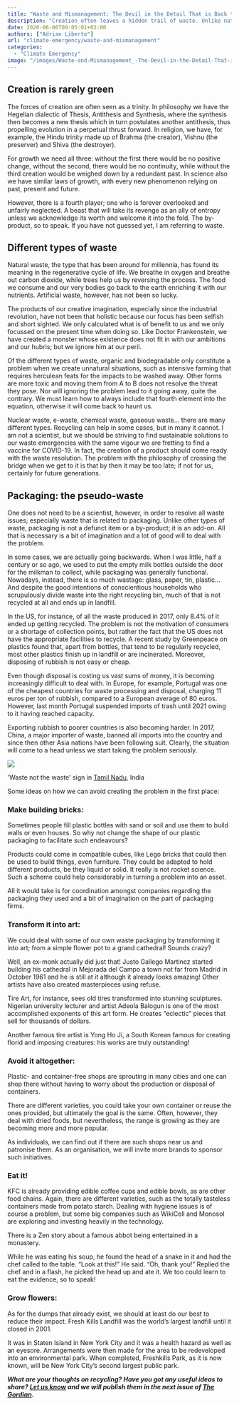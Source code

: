 ```yaml
---
title: "Waste and Mismanagement: The Devil in the Detail That is Back to Haunt us!"
description: "Creation often leaves a hidden trail of waste. Unlike nature’s cycle, much of our artificial refuse resists renewal, threatening the environment. This article highlights the overlooked role of waste in creation and explores creative solutions to turn it from problem to asset."
date: 2020-06-06T09:05:01+03:00
authors: ["Adrian Liberto"]
url: "climate-emergency/waste-and-mismanagement"
categories:
  - "Climate Emergency"
image: "/images/Waste-and-Mismanagement_-The-Devil-in-the-Detail-That-is-Back-to-Haunt-us-1.png"
---
```


## **Creation is rarely green**

The forces of creation are often seen as a trinity. In philosophy we have the Hegelian dialectic of Thesis, Antithesis and Synthesis, where the synthesis then becomes a new thesis which in turn postulates another antithesis, thus propelling evolution in a perpetual thrust forward. In religion, we have, for example, the Hindu trinity made up of Brahma (the creator), Vishnu (the preserver) and Shiva (the destroyer).

For growth we need all three: without the first there would be no positive change, without the second, there would be no continuity, while without the third creation would be weighed down by a redundant past. In science also we have similar laws of growth, with every new phenomenon relying on past, present and future.

However, there is a fourth player; one who is forever overlooked and unfairly neglected. A beast that will take its revenge as an ally of entropy unless we acknowledge its worth and welcome it into the fold. The by-product, so to speak. If you have not guessed yet, I am referring to waste.

## **Different types of waste**

Natural waste, the type that has been around for millennia, has found its meaning in the regenerative cycle of life. We breathe in oxygen and breathe out carbon dioxide, while trees help us by reversing the process. The food we consume and our very bodies go back to the earth enriching it with our nutrients. Artificial waste, however, has not been so lucky.

The products of our creative imagination, especially since the industrial revolution, have not been that holistic because our focus has been selfish and short sighted. We only calculated what is of benefit to us and we only focussed on the present time when doing so. Like Doctor Frankenstein, we have created a monster whose existence does not fit in with our ambitions and our hubris; but we ignore him at our peril.

Of the different types of waste, organic and biodegradable only constitute a problem when we create unnatural situations, such as intensive farming that requires herculean feats for the impacts to be washed away. Other forms are more toxic and moving them from A to B does not resolve the threat they pose. Nor will ignoring the problem lead to it going away, quite the contrary. We must learn how to always include that fourth element into the equation, otherwise it will come back to haunt us.

Nuclear waste, e-waste, chemical waste, gaseous waste… there are many different types. Recycling can help in some cases, but in many it cannot. I am not a scientist, but we should be striving to find sustainable solutions to our waste emergencies with the same vigour we are fretting to find a vaccine for COVID-19. In fact, the creation of a product should come ready with the waste resolution. The problem with the philosophy of crossing the bridge when we get to it is that by then it may be too late; if not for us, certainly for future generations.

## **Packaging: the pseudo-waste**

One does not need to be a scientist, however, in order to resolve all waste issues; especially waste that is related to packaging. Unlike other types of waste, packaging is not a defunct item or a by-product; it is an add-on. All that is necessary is a bit of imagination and a lot of good will to deal with the problem.

In some cases, we are actually going backwards. When I was little, half a century or so ago, we used to put the empty milk bottles outside the door for the milkman to collect, while packaging was generally functional. Nowadays, instead, there is so much wastage: glass, paper, tin, plastic… And despite the good intentions of conscientious households who scrupulously divide waste into the right recycling bin, much of that is not recycled at all and ends up in landfill.

In the US, for instance, of all the waste produced in 2017, only 8.4% of it ended up getting recycled. The problem is not the motivation of consumers or a shortage of collection points, but rather the fact that the US does not have the appropriate facilities to recycle. A recent study by Greenpeace on plastics found that, apart from bottles, that tend to be regularly recycled, most other plastics finish up in landfill or are incinerated. Moreover, disposing of rubbish is not easy or cheap.

Even though disposal is costing us vast sums of money, it is becoming increasingly difficult to deal with. In Europe, for example, Portugal was one of the cheapest countries for waste processing and disposal, charging 11 euros per ton of rubbish, compared to a European average of 80 euros. However, last month Portugal suspended imports of trash until 2021 owing to it having reached capacity.

Exporting rubbish to poorer countries is also becoming harder. In 2017, China, a major importer of waste, banned all imports into the country and since then other Asia nations have been following suit. Clearly, the situation will come to a head unless we start taking the problem seriously.

![](/images/Sign._Mahabalipuram.jpg)

'Waste not the waste' sign in [Tamil Nadu](https://en.wikipedia.org/wiki/Tamil_Nadu), India


Some ideas on how we can avoid creating the problem in the first place:

### **Make building bricks:**

Sometimes people fill plastic bottles with sand or soil and use them to build walls or even houses. So why not change the shape of our plastic packaging to facilitate such endeavours?

Products could come in compatible cubes, like Lego bricks that could then be used to build things, even furniture. They could be adapted to hold different products, be they liquid or solid. It really is not rocket science. Such a scheme could help considerably in turning a problem into an asset.

All it would take is for coordination amongst companies regarding the packaging they used and a bit of imagination on the part of packaging firms.

### **Transform it into art:**

We could deal with some of our own waste packaging by transforming it into art; from a simple flower pot to a grand cathedral! Sounds crazy?

Well, an ex-monk actually did just that! Justo Gallego Martinez started building his cathedral in Mejorada del Campo a town not far from Madrid in October 1961 and he is still at it although it already looks amazing! Other artists have also created masterpieces using refuse.

Tire Art, for instance, sees old tires transformed into stunning sculptures. Nigerian university lecturer and artist Adeola Balogun is one of the most accomplished exponents of this art form. He creates “eclectic” pieces that sell for thousands of dollars.

Another famous tire artist is Yong Ho Ji, a South Korean famous for creating florid and imposing creatures: his works are truly outstanding!

### **Avoid it altogether:**

Plastic- and container-free shops are sprouting in many cities and one can shop there without having to worry about the production or disposal of containers.

There are different varieties, you could take your own container or reuse the ones provided, but ultimately the goal is the same. Often, however, they deal with dried foods, but nevertheless, the range is growing as they are becoming more and more popular.

As individuals, we can find out if there are such shops near us and patronise them. As an organisation, we will invite more brands to sponsor such initiatives.

### **Eat it!**

KFC is already providing edible coffee cups and edible bowls, as are other food chains. Again, there are different varieties, such as the totally tasteless containers made from potato starch. Dealing with hygiene issues is of course a problem, but some big companies such as WikiCell and Monosol are exploring and investing heavily in the technology.

There is a Zen story about a famous abbot being entertained in a monastery.

While he was eating his soup, he found the head of a snake in it and had the chef called to the table. “Look at this!” He said. “Oh, thank you!” Replied the chef and in a flash, he picked the head up and ate it. We too could learn to eat the evidence, so to speak!

### **Grow flowers:**

As for the dumps that already exist, we should at least do our best to reduce their impact. Fresh Kills Landfill was the world’s largest landfill until it closed in 2001.

It was in Staten Island in New York City and it was a health hazard as well as an eyesore. Arrangements were then made for the area to be redeveloped into an environmental park. When completed, Freshkills Park, as it is now known, will be New York City’s second largest public park.

**_What are your thoughts on recycling? Have you got any useful ideas to share? [Let us know](https://un-aligned.org/about/who-are-we/register/) and we will publish them in the next issue of [The Gordian](https://un-aligned.org/the-gordian/)._**
